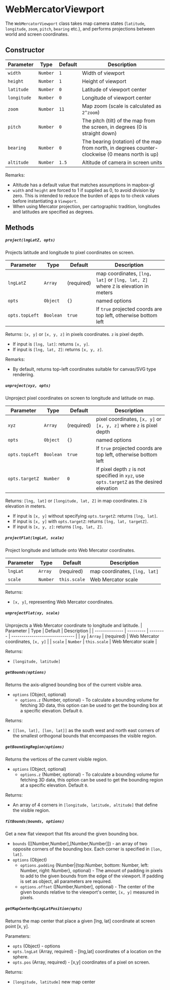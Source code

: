 # WebMercatorViewport

The `WebMercatorViewport` class takes map camera states (`latitude`, `longitude`, `zoom`, `pitch`, `bearing` etc.),
and performs projections between world and screen coordinates.


## Constructor

| Parameter     |  Type    | Default | Description                                                |
| ------------- | -------- | ------- | ---------------------------------------------------------- |
| `width`       | `Number` | `1`       | Width of viewport |
| `height`      | `Number` | `1`       | Height of viewport |
| `latitude`    | `Number` | `0`      | Latitude of viewport center  |
| `longitude`   | `Number` | `0`    | Longitude of viewport center  |
| `zoom`        | `Number` | `11`      | Map zoom (scale is calculated as `2^zoom`) |
| `pitch`       | `Number` | `0`       | The pitch (tilt) of the map from the screen, in degrees (0 is straight down) |
| `bearing`     | `Number` | `0`       | The bearing (rotation) of the map from north, in degrees counter-clockwise (0 means north is up) |
| `altitude`    | `Number` | `1.5`     | Altitude of camera in screen units  |


Remarks:
 - Altitude has a default value that matches assumptions in mapbox-gl
 - `width` and `height` are forced to 1 if supplied as 0, to avoid
   division by zero. This is intended to reduce the burden of apps to
   to check values before instantiating a `Viewport`.
 -  When using Mercator projection, per cartographic tradition, longitudes and
   latitudes are specified as degrees.


## Methods

##### `project(lngLatZ, opts)`

Projects latitude and longitude to pixel coordinates on screen.

| Parameter      | Type      | Default  | Description                     |
| -------------- | --------- | -------- | ------------------------------- |
| `lngLatZ`      | `Array`   | (required) | map coordinates, `[lng, lat]` or `[lng, lat, Z]` where `Z` is elevation in meters |
| `opts`         | `Object`  | `{}`     | named options                   |
| `opts.topLeft` | `Boolean` | `true`   | If `true` projected coords are top left, otherwise bottom left |

Returns: `[x, y]` or `[x, y, z]` in pixels coordinates. `z` is pixel depth.
- If input is `[lng, lat]`: returns `[x, y]`.
- If input is `[lng, lat, Z]`: returns `[x, y, z]`.

Remarks:
* By default, returns top-left coordinates suitable for canvas/SVG type
  rendering.


##### `unproject(xyz, opts)`

Unproject pixel coordinates on screen to longitude and latitude on map.

| Parameter      | Type      | Default  | Description                     |
| -------------- | --------- | -------- | ------------------------------- |
| `xyz`          | `Array`   | (required) | pixel coordinates, `[x, y]` or `[x, y, z]` where `z` is pixel depth   |
| `opts`         | `Object`  | `{}`     | named options                   |
| `opts.topLeft` | `Boolean` | `true`   | If `true` projected coords are top left, otherwise bottom left |
| `opts.targetZ` | `Number`  | `0`      | If pixel depth `z` is not specified in `xyz`, use `opts.targetZ` as the desired elevation |

Returns: `[lng, lat]` or `[longitude, lat, Z]` in map coordinates. `Z` is elevation in meters.
- If input is `[x, y]` without specifying `opts.targetZ`: returns `[lng, lat]`.
- If input is `[x, y]` with `opts.targetZ`: returns `[lng, lat, targetZ]`.
- If input is `[x, y, z]`: returns `[lng, lat, Z]`.


##### `projectFlat(lngLat, scale)`

Project longitude and latitude onto Web Mercator coordinates.

| Parameter      | Type      | Default  | Description                     |
| -------------- | --------- | -------- | ------------------------------- |
| `lngLat`          | `Array`   | (required) | map coordinates, `[lng, lat]`   |
| `scale`         | `Number`  | `this.scale`     | Web Mercator scale  |

Returns:

 - `[x, y]`, representing Web Mercator coordinates.

##### `unprojectFlat(xy, scale)`

Unprojects a Web Mercator coordinate to longitude and latitude.
| Parameter      | Type      | Default  | Description                     |
| -------------- | --------- | -------- | ------------------------------- |
| `xy`          | `Array`   | (required) | Web Mercator coordinates, `[x, y]`   |
| `scale`         | `Number`  | `this.scale`     | Web Mercator scale  |

Returns:

 - `[longitude, latitude]`


##### `getBounds(options)`

Returns the axis-aligned bounding box of the current visible area.

* `options` (Object, optional)
  + `options.z` (Number, optional) - To calculate a bounding volume for fetching 3D data, this option can be used to get the bounding box at a specific elevation. Default `0`.

Returns:
* `[[lon, lat], [lon, lat]]` as the south west and north east corners of the smallest orthogonal bounds that encompasses the visible region.

##### `getBoundingRegion(options)`

Returns the vertices of the current visible region.

* `options` (Object, optional)
  + `options.z` (Number, optional) - To calculate a bounding volume for fetching 3D data, this option can be used to get the bounding region at a specific elevation. Default `0`.

Returns:
* An array of 4 corners in `[longitude, latitude, altitude]` that define the visible region.

##### `fitBounds(bounds, options)`

Get a new flat viewport that fits around the given bounding box.

* `bounds` ([[Number,Number],[Number,Number]]) - an array of two opposite corners of
the bounding box. Each corner is specified in `[lon, lat]`.
* `options` (Object)
  + `options.padding` (Number|{top:Number, bottom: Number, left: Number, right: Number}, optional) - The amount of
  padding in pixels to add to the given bounds from the edge of the viewport. If padding is set as object, all parameters are
  required.
  + `options.offset` ([Number,Number], optional) - The center of the given bounds relative to the viewport's center, `[x, y]` measured in pixels.


##### `getMapCenterByLngLatPosition(opts)`

Returns the map center that place a given [lng, lat] coordinate at screen point [x, y].

Parameters:
- `opts` (Object) - options
- `opts.lngLat` (Array, required) - [lng,lat] coordinates of a location on the sphere.
- `opts.pos` (Array, required) - [x,y] coordinates of a pixel on screen.

Returns:
- `[longitude, latitude]` new map center

